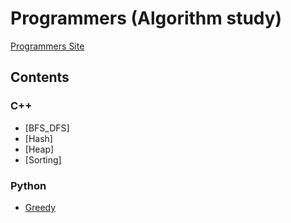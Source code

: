 # Programmers (Algorithm study)

[Programmers Site](https://programmers.co.kr/)

## Contents
### C++
- [BFS_DFS]
- [Hash]
- [Heap]
- [Sorting]

### Python
- [Greedy](https://github.com/nyongja/Programmers/tree/master/Greedy/Python)
